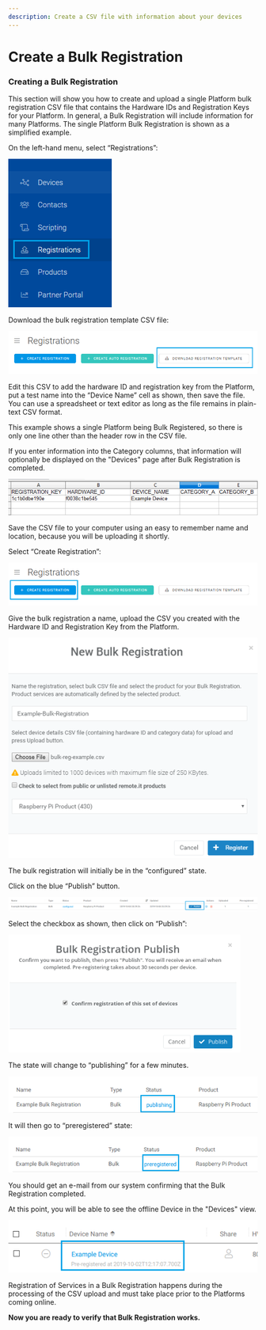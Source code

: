 ```yaml
---
description: Create a CSV file with information about your devices
---
```


# Create a Bulk Registration

### **Creating a Bulk Registration**

This section will show you how to create and upload a single Platform bulk registration CSV file that contains the Hardware IDs and Registration Keys for your Platform.  In general, a Bulk Registration will include information for many Platforms.  The single Platform Bulk Registration is shown as a simplified example.

On the left-hand menu, select “Registrations”:

![](../../.gitbook/assets/image%20%28512%29.png)

Download the bulk registration template CSV file:

![](../../.gitbook/assets/image%20%28432%29.png)

Edit this CSV to add the hardware ID and registration key from the Platform, put a test name into the “Device Name” cell as shown, then save the file.  You can use a spreadsheet or text editor as long as the file remains in plain-text CSV format.

This example shows a single Platform being Bulk Registered, so there is only one line other than the header row in the CSV file.

If you enter information into the Category columns, that information will optionally be displayed on the "Devices" page after Bulk Registration is completed.

![](../../.gitbook/assets/image%20%28482%29.png)

Save the CSV file to your computer using an easy to remember name and location, because you will be uploading it shortly.

Select “Create Registration”:

![](../../.gitbook/assets/image%20%28180%29.png)

Give the bulk registration a name, upload the CSV you created with the Hardware ID and Registration Key from the Platform.

![](../../.gitbook/assets/image%20%28438%29.png)

The bulk registration will initially be in the “configured” state.  

Click on the blue “Publish” button.

![](../../.gitbook/assets/image%20%2872%29.png)

Select the checkbox as shown, then click on “Publish”:

![](../../.gitbook/assets/image%20%28306%29.png)

The state will change to “publishing” for a few minutes.

![](../../.gitbook/assets/image%20%28458%29.png)

It will then go to “preregistered” state:

![](../../.gitbook/assets/image%20%28193%29.png)

You should get an e-mail from our system confirming that the Bulk Registration completed.

At this point, you will be able to see the offline Device in the "Devices" view.  

![](../../.gitbook/assets/image%20%28195%29.png)

Registration of Services in a Bulk Registration happens during the processing of the CSV upload and must take place prior to the Platforms coming online.

**Now you are ready to verify that Bulk Registration works.**  


